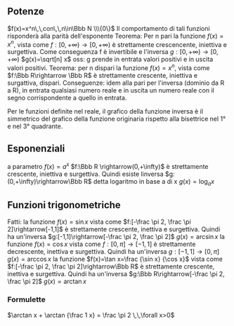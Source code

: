 
## Potenze
$f(x)=x^n\,\,con\,\,n\in\Bbb N \\\{0\}$
Il comportamento di tali funzioni risponderà alla parità dell'esponente
Teorema: Per n pari la funzione $f(x)=x^n$, vista come $f:[0,+\infty)\rightarrow[0,+\infty)$ è strettamente crescencente, iniettiva e surgettiva.
Come conseguenza f è invertibile e l'inversa $g:[0,+\infty)\rightarrow[0,+\infty)$   $g(x)=\sqrt[n] x$
oss: g prende in entrata valori positivi e in uscita valori positivi.
Teorema: per n dispari la funzione $f(x)=x^n$, vista come $f:\Bbb R\rightarrow \Bbb R$ è strettamente crescente, iniettiva e surgattiva, dispari.
Conseguenze: idem alla pari per l'inversa (dominio da R a R), in entrata qualsiasi numero reale e in uscita un numero reale con il segno corrispondente a quello in entrata.

Per le funzioni definite nel reale, il grafico della funzione inversa è il simmetrico del grafico della funzione originaria rispetto alla bisettrice nel 1° e nel 3° quadrante.

## Esponenziali
a parametro $f(x)=a^x$
$f:\Bbb R \rightarrow(0,+\infty)$ è strettamente crescente, iniettiva e surgettiva. Quindi esiste linversa $g:(0,+\infty)\rightarrow\Bbb R$ detta logaritmo in base a di x $g(x)=\log_a x$ 

## Funzioni trigonometriche

Fatti: la funzione $f(x)=\sin x$  vista come $f:[-\frac \pi 2, \frac \pi 2]\rightarrow[-1,1]$
è strettamente crescente, inettiva e surgettiva. Quindi ha un'inversa $g:[-1,1]\rightarrow[-\frac \pi 2, \frac \pi 2]$  $g(x)=\arcsin x$ 
la funzione $f(x)=\cos x$  vista come $f:[0,\pi]\rightarrow[-1,1]$ 
è strettamente decrescente, inettiva e surgettiva. Quindi ha un'inversa $g:[-1,1]\rightarrow[0,\pi]$  $g(x)=\arccos x$ 
la funzione $f(x)=\tan x=\frac {\sin x} {\cos x}$  vista come $f:[-\frac \pi 2, \frac \pi 2]\rightarrow\Bbb R$ 
è strettamente crescente, inettiva e surgettiva. Quindi ha un'inversa $g:\Bbb R\rightarrow[-\frac \pi 2, \frac \pi 2]$  $g(x)=\arctan x$

### Formulette
$\arctan x + \arctan {\frac 1 x} = \frac \pi 2  \,\,\forall x>0$ 
